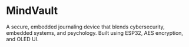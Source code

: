 # MindVault
A secure, embedded journaling device that blends cybersecurity, embedded systems, and psychology. Built using ESP32, AES encryption, and OLED UI.
